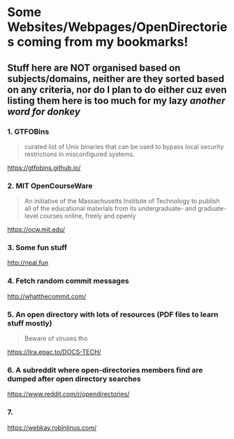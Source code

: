 # Some Websites/Webpages/OpenDirectories coming from my bookmarks!

## Stuff here are NOT organised based on subjects/domains, neither are they sorted based on any criteria, nor do I plan to do either cuz even listing them here is too much for my lazy *another word for donkey*

### 1. GTFOBins

> curated list of Unix binaries that can be used to bypass local security restrictions in misconfigured systems.

https://gtfobins.github.io/

### 2. MIT OpenCourseWare

> An initiative of the Massachusetts Institute of Technology to publish all of the educational materials from its undergraduate- and graduate-level courses online, freely and openly

https://ocw.mit.edu/

### 3. Some fun stuff

http://neal.fun

### 4. Fetch random commit messages

http://whatthecommit.com/  

### 5. An open directory with lots of resources (PDF files to learn stuff mostly)

> Beware of viruses tho

https://lira.epac.to/DOCS-TECH/  

### 6. A subreddit where open-directories members find are dumped after open directory searches

https://www.reddit.com/r/opendirectories/  

### 7. 

https://webkay.robinlinus.com/
